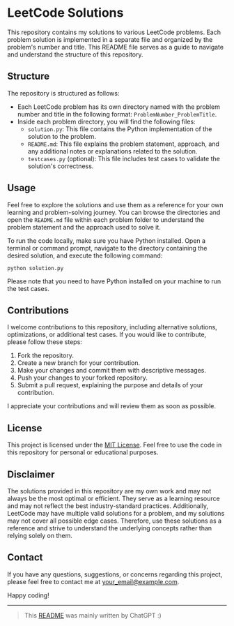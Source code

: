 # LeetCode Solutions

This repository contains my solutions to various LeetCode problems. Each problem solution is implemented in a separate file and organized by the problem's number and title. This README file serves as a guide to navigate and understand the structure of this repository.

## Structure

The repository is structured as follows:

- Each LeetCode problem has its own directory named with the problem number and title in the following format: `ProblemNumber_ProblemTitle`.
- Inside each problem directory, you will find the following files:
    - `solution.py`: This file contains the Python implementation of the solution to the problem.
    - `README.md`: This file explains the problem statement, approach, and any additional notes or explanations related to the solution.
    - `testcases.py` (optional): This file includes test cases to validate the solution's correctness.

## Usage

Feel free to explore the solutions and use them as a reference for your own learning and problem-solving journey. You can browse the directories and open the `README.md` file within each problem folder to understand the problem statement and the approach used to solve it.

To run the code locally, make sure you have Python installed. Open a terminal or command prompt, navigate to the directory containing the desired solution, and execute the following command:

```shell
python solution.py
```

Please note that you need to have Python installed on your machine to run the test cases.

## Contributions
I welcome contributions to this repository, including alternative solutions, optimizations, or additional test cases. If you would like to contribute, please follow these steps:

1. Fork the repository.
2. Create a new branch for your contribution.
3. Make your changes and commit them with descriptive messages.
4. Push your changes to your forked repository.
5. Submit a pull request, explaining the purpose and details of your contribution.

I appreciate your contributions and will review them as soon as possible.

## License
This project is licensed under the [MIT License](LICENSE). Feel free to use the code in this repository for personal or educational purposes.

## Disclaimer
The solutions provided in this repository are my own work and may not always be the most optimal or efficient. They serve as a learning resource and may not reflect the best industry-standard practices. Additionally, LeetCode may have multiple valid solutions for a problem, and my solutions may not cover all possible edge cases. Therefore, use these solutions as a reference and strive to understand the underlying concepts rather than relying solely on them.

## Contact
If you have any questions, suggestions, or concerns regarding this project, please feel free to contact me at [your_email@example.com](mailto:your_email@example.com).

Happy coding!

---

>This [README](README.md) was mainly written by ChatGPT :)